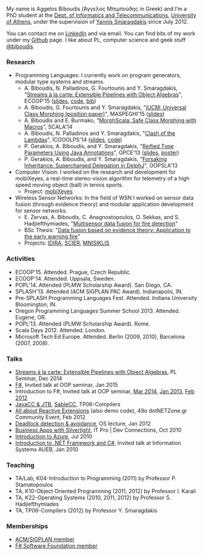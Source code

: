 
My name is Aggelos Biboudis (Άγγελος Μπιμπούδης in Greek) and I’m a PhD student
at the [Dept. of Informatics and Telecommunications](http://www.di.uoa.gr/), [University of Athens](http://www.uoa.gr/), under the
supervision of [Yannis Smaragdakis](http://www.di.uoa.gr/~smaragd/) since July 2012.

You can contact me on [LinkedIn](https://www.linkedin.com/in/biboudis) and via
email. You can find bits of my work under my
[Github](https://github.com/biboudis) page. I like about PL, computer
science and geek stuff [@biboudis](https://twitter.com/biboudis).

### Research

- Programming Languages: I currently work on program generators, modular type systems and streams.
  - A. Biboudis, N. Palladinos, G. Fourtounis and Y. Smaragdakis,
    "[Streams à la carte: Extensible Pipelines with Object Algebras][]",
    ECOOP'15 ([slides](https://speakerdeck.com/biboudis/streams-a-la-carte),
    [code](http://biboudis.github.io/streamalg/), [bib](bibliography/streams-ecoop15.bib))
  - A. Biboudis, G. Fourtounis and Y. Smaragdakis,
    "[jUCM: Universal Class Morphing (position paper)][]", MASPEGHI'15
    ([slides](https://speakerdeck.com/biboudis/jucm-universal-class-morphing))
  - A. Biboudis and E. Burmako,
    "[MorphScala: Safe Class Morphing with Macros][]", SCALA'14
  - A. Biboudis, N. Palladinos and Y. Smaragdakis, "[Clash of the Lambdas][]",
    ICOOOLPS'14
    ([slides](https://speakerdeck.com/biboudis/clash-of-the-lambdas),
    [code](http://biboudis.github.io/clashofthelambdas/))
  - P. Gerakios, A. Biboudis, and Y. Smaragdakis,
    "[Reified Type Parameters Using Java Annotations][]", GPCE'13
    ([slides](https://speakerdeck.com/biboudis/reified-type-parameters-using-java-annotations),
    [poster](/papers/reified-annot-gpce13-poster.pdf))
  - P. Gerakios, A. Biboudis, and Y. Smaragdakis,
    "[Forsaking Inheritance: Supercharged Delegation in DelphJ][]", OOPSLA'13
- Computer Vision: I worked on the research and development for mobiXeyes, a
  real-time stereo-vision algorithm for telemetry of a high speed moving object
  (ball) in tennis sports.
  - Project: [mobiXeyes][]
- Wireless Sensor Networks: In the field of WSN I worked on sensor data fusion
  (through evidence theory) and modular application development for sensor
  networks.
  - E. Zervas, A. Biboudis, C. Anagnostopoulos, O. Sekkas, and
    S. Hadjiefthymiades, "[Multisensor data fusion for fire detection][]"
  - BSc Thesis:
    "[Data fusion based on evidence theory: Application to the early warning fire][]"
  - Projects: [IDIRA](http://www.idira.eu/), [SCIER](http://www.scier.eu/),
    [MNISIKLIS](http://speech.di.uoa.gr/mnisiklis/)

[Data fusion based on evidence theory: Application to the early warning fire]: http://p-comp.di.uoa.gr/resources/Aggelos_Mpimpoudis_Ptyxiaki.pdf

[Multisensor data fusion for fire detection]: http://dx.doi.org/10.1016/j.inffus.2009.12.006

[mobiXeyes]: http://www.mobics.gr/projects/mobiXeyes

[Streams à la carte: Extensible Pipelines with Object Algebras]: http://drops.dagstuhl.de/opus/volltexte/2015/5239/

[jUCM: Universal Class Morphing (position paper)]: http://arxiv.org/abs/1506.05270

[MorphScala: Safe Class Morphing with Macros]: /papers/morphscala.pdf

[Clash of the Lambdas]: http://arxiv.org/abs/1406.6631

[Reified Type Parameters Using Java Annotations]: /papers/reified-annot-gpce13.pdf

[Forsaking Inheritance: Supercharged Delegation in DelphJ]: /papers/forsaking-inheritance-oopsla13.pdf

### Activities

- ECOOP'15. Attended. Prague, Czech Republic.
- ECOOP'14. Attended. Uppsala, Sweden.
- POPL'14. Attended (PLMW Scholarship Award). San Diego, CA.
- SPLASH'13. Attended (ACM SIGPLAN PAC Award). Indianapolis, IN.
- Pre-SPLASH Programming Languages Fest. Attended. Indiana University Bloomington, IN.
- Oregon Programming Languages Summer School 2013. Attended. Eugene, OR.
- POPL'13. Attended (PLMW Scholarship Award). Rome.
- Scala Days 2012. Attended. London.
- Microsoft Tech·Ed Europe. Attended. Berlin (2009, 2010), Barcelona (2007, 2008).

### Talks

- [Streams à la carte: Extensible Pipelines with Object Algebras](https://slides.com/biboudis/streamalg-presentation/),
  PL Seminar, Dec 2014
- [F#](http://slides.com/biboudis/fs/), Invited talk at OOP seminar, Jan 2015
- Introduction to F#, Invited talk at OOP seminar,
  [Mar 2014](https://speakerdeck.com/biboudis/introduction-to-f-number-3-dot-1),
  [Jan 2013](https://speakerdeck.com/biboudis/introduction-to-f-number-3-dot-0),
  [Feb 2012](https://speakerdeck.com/biboudis/introduction-to-f-number)
- [JavaCC & JTB](https://speakerdeck.com/biboudis/javacc-and-jtb-tutorial),
  [SableCC](https://speakerdeck.com/biboudis/sablecc), TP06-Compilers
- [All about Reactive Extensions](https://speakerdeck.com/biboudis/all-about-rx-in-greek)
  (also demo code), 49ο dotNETZone.gr Community Event, Feb 2012
- [Deadlock detection & avoidance](https://speakerdeck.com/biboudis/deadlocks),
  OS lecture, Jan 2012
- [Business Apps with Silverlight](https://speakerdeck.com/biboudis/lob-applications-with-silverlight-in-greek),
  IT Pro | Dev Connections, Oct 2010
- [Introduction to Azure](https://speakerdeck.com/biboudis/introduction-to-azure),
  Jul 2010
- [Introduction to .NET Framework and C#](https://speakerdeck.com/biboudis/introduction-to-net-and-c-number-in-greek),
  Invited talk at Information Systems AUEB, Jan 2010

### Teaching
- TA/Lab, K04-Introduction to Programming (2011) by Professor P. Stamatopoulos
- TA, K10-Object Oriented Programming (2011, 2012) by Professor I. Karali
- TA, K22-Operating Systems (2010, 2011, 2012) by Professor S. Hadjiefthymiades
- TA, TP06-Compilers (2012) by Professor Y. Smaragdakis

### Memberships
- [ACM/SIGPLAN member](http://campus.acm.org/public/vcard/vcard.cfm?handle=biboudis)
- [F# Software Foundation member](http://fsharp.org/)
